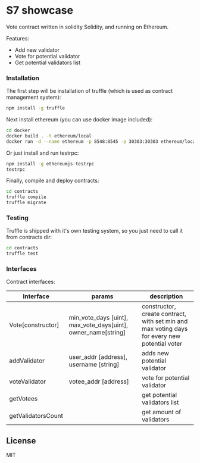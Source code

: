# S7 showcase

Vote contract written in solidity Solidity, and running on Ethereum.

Features:
  - Add new validator
  - Vote for potential validator
  - Get potential validators list

### Installation

The first step will be installation of truffle (which is used as contract management system):
```sh
npm install -g truffle
```

Next install ethereum (you can use docker image included):
```sh
cd docker
docker build . -t ethereum/local
docker run -d --name ethereum -p 8548:8545 -p 30303:30303 ethereum/local
```

Or just install and run testrpc:

```sh
npm install -g ethereumjs-testrpc
testrpc
```

Finally, compile and deploy contracts:

```sh
cd contracts
truffle compile
truffle migrate
```


### Testing
Truffle is shipped with it's own testing system, so you just need to call it from contracts dir:

```sh
cd contracts
truffle test
```

### Interfaces

Contract interfaces:

| Interface | params | description|
| ------ | ------ |  ------ |
| Vote[constructor]   | min_vote_days [uint], max_vote_days[uint], owner_name[string] | constructor, create contract, with set min and max voting days for every new potential voter
| addValidator   | user_addr [address], username [string] | adds new potential validator
| voteValidator   | votee_addr [address] | vote for potential validator
| getVotees   |  | get potential validators list
| getValidatorsCount   |  | get amount of validators


License
----

MIT